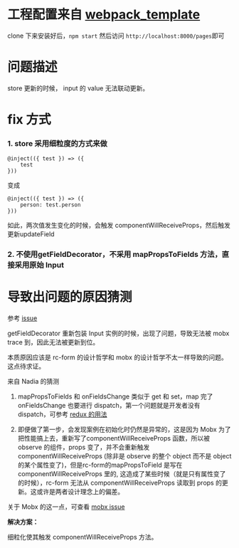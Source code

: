# 工程配置来自 [webpack_template](https://github.com/devtemplate/webpack_template)

clone 下来安装好后，`npm start` 然后访问 `http://localhost:8000/pages`即可

# 问题描述

store 更新的时候， input 的 value 无法联动更新。

# fix 方式
### 1. store 采用细粒度的方式来做
```
@inject(({ test }) => ({ 
    test
}))
```
变成
```
@inject(({ test }) => ({ 
    person: test.person
}))
```
如此，两次值发生变化的时候，会触发 componentWillReceiveProps，然后触发更新updateField

### 2. 不使用getFieldDecorator，不采用 mapPropsToFields 方法，直接采用原始 Input

# 导致出问题的原因猜测
参考 [issue](https://github.com/mobxjs/mobx-react/issues/281)

getFieldDecorator 重新包装 Input 实例的时候，出现了问题，导致无法被 mobx trace 到，因此无法被更新到位。

本质原因应该是 rc-form 的设计哲学和 mobx 的设计哲学不太一样导致的问题。这点待求证。



来自 Nadia 的猜测


1. mapPropsToFields 和 onFieldsChange 类似于 get 和 set，map 完了 onFieldsChange 也要进行 dispatch，第一个问题就是开发者没有 dispatch，可参考 [redux 的用法](http://react-component.github.io/form/examples/redux.html)

2. 即便做了第一步，会发现案例在初始化时仍然是异常的，这是因为 Mobx 为了把性能搞上去，重新写了componentWillReceiveProps 函数，所以被 observe 的组件，props 变了，并不会重新触发componentWillReceiveProps (除非是 observe 的整个 object 而不是 object 的某个属性变了)，但是rc-form的mapPropsToField 是写在 componentWillReceiveProps 里的, 这造成了某些时候（就是只有属性变了的时候），rc-form 无法从 componentWillReceiveProps 读取到 props 的更新。这或许是两者设计理念上的偏差。

关于 Mobx 的这一点，可查看 [mobx issue](https://github.com/mobxjs/mobx-react/issues/281)


**解决方案：**

细粒化使其触发 componentWillReceiveProps 方法。

